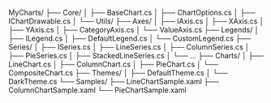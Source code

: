 MyCharts/
├── Core/
│   ├── BaseChart.cs
│   ├── ChartOptions.cs
│   ├── IChartDrawable.cs
│   └── Utils/
├── Axes/
│   ├── IAxis.cs
│   ├── XAxis.cs
│   ├── YAxis.cs
│   ├── CategoryAxis.cs
│   └── ValueAxis.cs
├── Legends/
│   ├── ILegend.cs
│   ├── DefaultLegend.cs
│   └── CustomLegend.cs
├── Series/
│   ├── ISeries.cs
│   ├── LineSeries.cs
│   ├── ColumnSeries.cs
│   ├── PieSeries.cs
│   ├── StackedLineSeries.cs
│   └── ...
├── Charts/
│   ├── LineChart.cs
│   ├── ColumnChart.cs
│   ├── PieChart.cs
│   └── CompositeChart.cs
├── Themes/
│   ├── DefaultTheme.cs
│   └── DarkTheme.cs
└── Samples/
    ├── LineChartSample.xaml
    ├── ColumnChartSample.xaml
    └── PieChartSample.xaml